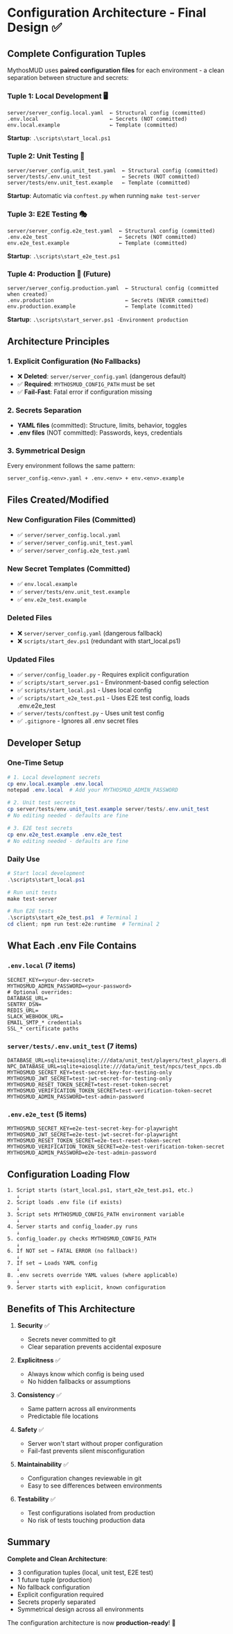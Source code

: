 # Configuration Architecture - Final Design ✅

## Complete Configuration Tuples

MythosMUD uses **paired configuration files** for each environment - a clean separation between structure and secrets:

### Tuple 1: Local Development 🖥️
```
server/server_config.local.yaml  ← Structural config (committed)
.env.local                       ← Secrets (NOT committed)
env.local.example                ← Template (committed)
```
**Startup**: `.\scripts\start_local.ps1`

### Tuple 2: Unit Testing 🧪
```
server/server_config.unit_test.yaml  ← Structural config (committed)
server/tests/.env.unit_test          ← Secrets (NOT committed)
server/tests/env.unit_test.example   ← Template (committed)
```
**Startup**: Automatic via `conftest.py` when running `make test-server`

### Tuple 3: E2E Testing 🎭
```
server/server_config.e2e_test.yaml  ← Structural config (committed)
.env.e2e_test                       ← Secrets (NOT committed)
env.e2e_test.example                ← Template (committed)
```
**Startup**: `.\scripts\start_e2e_test.ps1`

### Tuple 4: Production 🚀 (Future)
```
server/server_config.production.yaml  ← Structural config (committed when created)
.env.production                       ← Secrets (NEVER committed)
env.production.example                ← Template (committed)
```
**Startup**: `.\scripts\start_server.ps1 -Environment production`

## Architecture Principles

### 1. Explicit Configuration (No Fallbacks)
- ❌ **Deleted**: `server/server_config.yaml` (dangerous default)
- ✅ **Required**: `MYTHOSMUD_CONFIG_PATH` must be set
- ✅ **Fail-Fast**: Fatal error if configuration missing

### 2. Secrets Separation
- **YAML files** (committed): Structure, limits, behavior, toggles
- **.env files** (NOT committed): Passwords, keys, credentials

### 3. Symmetrical Design
Every environment follows the same pattern:
```
server_config.<env>.yaml + .env.<env> + env.<env>.example
```

## Files Created/Modified

### New Configuration Files (Committed)
- ✅ `server/server_config.local.yaml`
- ✅ `server/server_config.unit_test.yaml`
- ✅ `server/server_config.e2e_test.yaml`

### New Secret Templates (Committed)
- ✅ `env.local.example`
- ✅ `server/tests/env.unit_test.example`
- ✅ `env.e2e_test.example`

### Deleted Files
- ❌ `server/server_config.yaml` (dangerous fallback)
- ❌ `scripts/start_dev.ps1` (redundant with start_local.ps1)

### Updated Files
- ✅ `server/config_loader.py` - Requires explicit configuration
- ✅ `scripts/start_server.ps1` - Environment-based config selection
- ✅ `scripts/start_local.ps1` - Uses local config
- ✅ `scripts/start_e2e_test.ps1` - Uses E2E test config, loads .env.e2e_test
- ✅ `server/tests/conftest.py` - Uses unit test config
- ✅ `.gitignore` - Ignores all .env secret files

## Developer Setup

### One-Time Setup

```powershell
# 1. Local development secrets
cp env.local.example .env.local
notepad .env.local  # Add your MYTHOSMUD_ADMIN_PASSWORD

# 2. Unit test secrets
cp server/tests/env.unit_test.example server/tests/.env.unit_test
# No editing needed - defaults are fine

# 3. E2E test secrets
cp env.e2e_test.example .env.e2e_test
# No editing needed - defaults are fine
```

### Daily Use

```powershell
# Start local development
.\scripts\start_local.ps1

# Run unit tests
make test-server

# Run E2E tests
.\scripts\start_e2e_test.ps1  # Terminal 1
cd client; npm run test:e2e:runtime  # Terminal 2
```

## What Each .env File Contains

### `.env.local` (7 items)
```env
SECRET_KEY=<your-dev-secret>
MYTHOSMUD_ADMIN_PASSWORD=<your-password>
# Optional overrides:
DATABASE_URL=
SENTRY_DSN=
REDIS_URL=
SLACK_WEBHOOK_URL=
EMAIL_SMTP_* credentials
SSL_* certificate paths
```

### `server/tests/.env.unit_test` (7 items)
```env
DATABASE_URL=sqlite+aiosqlite:///data/unit_test/players/test_players.db
NPC_DATABASE_URL=sqlite+aiosqlite:///data/unit_test/npcs/test_npcs.db
MYTHOSMUD_SECRET_KEY=test-secret-key-for-testing-only
MYTHOSMUD_JWT_SECRET=test-jwt-secret-for-testing-only
MYTHOSMUD_RESET_TOKEN_SECRET=test-reset-token-secret
MYTHOSMUD_VERIFICATION_TOKEN_SECRET=test-verification-token-secret
MYTHOSMUD_ADMIN_PASSWORD=test-admin-password
```

### `.env.e2e_test` (5 items)
```env
MYTHOSMUD_SECRET_KEY=e2e-test-secret-key-for-playwright
MYTHOSMUD_JWT_SECRET=e2e-test-jwt-secret-for-playwright
MYTHOSMUD_RESET_TOKEN_SECRET=e2e-test-reset-token-secret
MYTHOSMUD_VERIFICATION_TOKEN_SECRET=e2e-test-verification-token-secret
MYTHOSMUD_ADMIN_PASSWORD=e2e-test-admin-password
```

## Configuration Loading Flow

```
1. Script starts (start_local.ps1, start_e2e_test.ps1, etc.)
   ↓
2. Script loads .env file (if exists)
   ↓
3. Script sets MYTHOSMUD_CONFIG_PATH environment variable
   ↓
4. Server starts and config_loader.py runs
   ↓
5. config_loader.py checks MYTHOSMUD_CONFIG_PATH
   ↓
6. If NOT set → FATAL ERROR (no fallback!)
   ↓
7. If set → Loads YAML config
   ↓
8. .env secrets override YAML values (where applicable)
   ↓
9. Server starts with explicit, known configuration
```

## Benefits of This Architecture

1. **Security** ✅
   - Secrets never committed to git
   - Clear separation prevents accidental exposure

2. **Explicitness** ✅
   - Always know which config is being used
   - No hidden fallbacks or assumptions

3. **Consistency** ✅
   - Same pattern across all environments
   - Predictable file locations

4. **Safety** ✅
   - Server won't start without proper configuration
   - Fail-fast prevents silent misconfiguration

5. **Maintainability** ✅
   - Configuration changes reviewable in git
   - Easy to see differences between environments

6. **Testability** ✅
   - Test configurations isolated from production
   - No risk of tests touching production data

## Summary

**Complete and Clean Architecture**:
- 3 configuration tuples (local, unit test, E2E test)
- 1 future tuple (production)
- No fallback configuration
- Explicit configuration required
- Secrets properly separated
- Symmetrical design across all environments

The configuration architecture is now **production-ready**! 🎉
